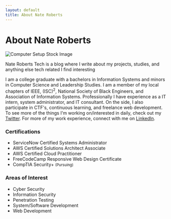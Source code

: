 ```yaml
---
layout: default
title: About Nate Roberts
---
```


<div class="post">
	<h1 class="pageTitle">About Nate Roberts</h1>
	<img src="{{ '/assets/img/touring.jpg' | prepend: site.baseurl }}" alt="Computer Setup Stock Image">
	<p class="intro">Nate Roberts Tech is a blog where I write about my projects, studies, and anything else tech related I find interesting</p>
	<p>I am a college graduate with a bachelors in Information Systems and minors in Computer Science and Leadership Studies. I am a member of my local chapters of IEEE, (ISC)<sup>2</sup>, National Society of Black Engineers, and Association of Information Systems. Professionally I have experience as a IT intern, system administrator, and IT consultant. On the side, I also participate in CTF's, continuous learning, and freelance web development. To see more of the things I'm working on/interested in daily, check out my <a href="https://twitter.com/naterobertstech">Twitter</a>. For more of my work experience, connect with me on <a href="https://www.linkedin.com/in/naterobertstech/">LinkedIn</a>.</p>
	<h3>Certifications</h3>
	<ul>
		<li>ServiceNow Certified Systems Administrator</li>
		<li>AWS Certified Solutions Architect Associate</li>
		<li>AWS Certified Cloud Practitioner</li>
		<li>FreeCodeCamp Responsive Web Design Certificate</li>
		<li>CompTIA Security+ <small>(Pursuing)</small></li>
	</ul>
	<h3>Areas of Interest</h3>
	<ul>
		<li>Cyber Security</li>
		<li>Information Security</li>
		<li>Penetration Testing</li>
		<li>System/Software Development</li>
		<li>Web Development</li>
	</ul>
</div>
